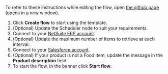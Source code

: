 To refer to these instructions while editing the flow, open [the github page](https://github.com/ot4i/app-connect-templates/blob/master/resources/markdown/Load%20NetSuite%20ERP%20products%20into%20Salesforce_instructions.md) (opens in a new window).

1. Click **Create flow** to start using the template.
1. (Optional) Update the Scheduler node to suit your requirements.
1. Connect to your [NetSuite ERP account](https://developer.ibm.com/integration/docs/app-connect/how-to-guides-for-apps/use-ibm-app-connect-netsuite/).
1. (Optional) Update the maximum number of items to retrieve at each interval.
1. Connect to your [Salesforce account](https://ibm.biz/aassalesforce).
1. (Optional) If your product is not a Food item, update the message in the **Product description** field.
1. To start the flow, in the banner click **Start flow**.
